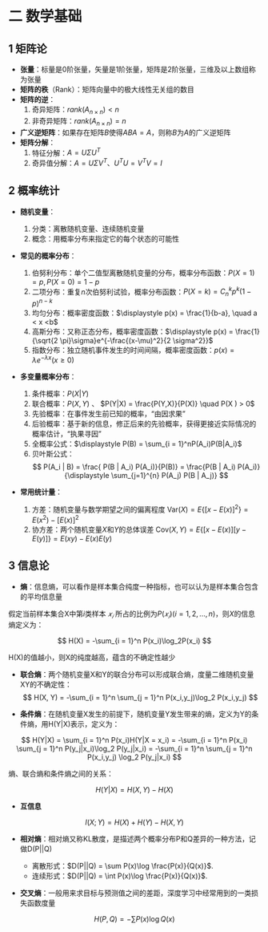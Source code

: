 # 二 数学基础

## 1 矩阵论

- **张量**：标量是0阶张量，矢量是1阶张量，矩阵是2阶张量，三维及以上数组称为张量
- **矩阵的秩**（Rank）：矩阵向量中的极大线性无关组的数目
- **矩阵的逆**：
  1. 奇异矩阵：$rank(A_{n×n})<n$
  2. 非奇异矩阵：$rank(A_{n×n})=n$
- **广义逆矩阵**：如果存在矩阵$B$使得$ABA=A$，则称$B$为$A$的广义逆矩阵
- **矩阵分解**：
  1. 特征分解：$A = U\Sigma U^{T}$
  2. 奇异值分解：$A = U \Sigma V^{T}$、$U^T U = V^T V = I$

## 2 概率统计

- **随机变量**：
  1. 分类：离散随机变量、连续随机变量
  2. 概念：用概率分布来指定它的每个状态的可能性
  
- **常见的概率分布**：
  1. 伯努利分布：单个二值型离散随机变量的分布，概率分布函数：$P(X=1)=p,P(X=0)=1-p$
  2. 二项分布：重复$n$次伯努利试验，概率分布函数：$P(X = k) = C_n^k p^k (1-p)^{n-k}$
  3. 均匀分布：概率密度函数：$\displaystyle p(x) = \frac{1}{b-a}, \quad a < x <b$
  4. 高斯分布：又称正态分布，概率密度函数：$\displaystyle p(x) = \frac{1}{\sqrt{2 \pi}\sigma}e^{-\frac{(x-\mu)^2}{2 \sigma^2}}$
  5. 指数分布：独立随机事件发生的时间间隔，概率密度函数：$p(x) = \lambda e^{-\lambda x} (x \geqslant 0)$

- **多变量概率分布**：
  1. 条件概率：$P(X | Y)$
  2. 联合概率：$P(X, Y)$ 、 $​P(Y|X) = \frac{P(Y,X)}{P(X)} \quad P(X ) > 0$
  3. 先验概率：在事件发生前已知的概率，“由因求果”
  4. 后验概率：基于新的信息，修正后来的先验概率，获得更接近实际情况的概率估计，“执果寻因”
  5. 全概率公式：$\displaystyle P(B) = \sum_{i = 1}^nP(A_i)P(B|A_i)$
  6. 贝叶斯公式：
  $$
  P(A_i | B) 
  = \frac{ P(B | A_i) P(A_i)}{P(B)} 
  = \frac{P(B | A_i) P(A_i)} {\displaystyle \sum_{j=1}^{n} P(A_j) P(B | A_j)}
  $$

- **常用统计量**：
  1. 方差：随机变量与数学期望之间的偏离程度
  $\text{Var}(X) = E\left\{ [x-E(x)]^2 \right \} = E( x^2 ) -[E(x)]^2$
  2. 协方差：两个随机变量$X$和$Y$的总体误差
  $\text{Cov}(X,Y)=E\left\{ [x-E(x)][y-E(y)] \right\}=E \left( xy \right) - E(x)E(y)$

## 3 信息论

- **熵**：信息熵，可以看作是样本集合纯度一种指标，也可以认为是样本集合包含的平均信息量

假定当前样本集合X中第*i*类样本 $𝑥_𝑖$ 所占的比例为$P(𝑥_𝑖)(i=1,2,...,n)$，则*X*的信息熵定义为：

$$
H(X) = -\sum_{i = 1}^n P(x_i)\log_2P(x_i)
$$

H(X)的值越小，则X的纯度越高，蕴含的不确定性越少

- **联合熵**：两个随机变量X和Y的联合分布可以形成联合熵，度量二维随机变量XY的不确定性：
$$
H(X, Y) = -\sum_{i = 1}^n \sum_{j = 1}^n P(x_i,y_j)\log_2 P(x_i,y_j)
$$

- **条件熵**：在随机变量X发生的前提下，随机变量Y发生带来的熵，定义为Y的条件熵，用H(Y|X)表示，定义为：

$$
H(Y|X) = \sum_{i = 1}^n P(x_i)H(Y|X = x_i)
= -\sum_{i = 1}^n P(x_i) \sum_{j = 1}^n P(y_j|x_i)\log_2 
P(y_j|x_i)
= -\sum_{i = 1}^n \sum_{j = 1}^n P(x_i,y_j) \log_2 
P(y_j|x_i)
$$

熵、联合熵和条件熵之间的关系：

$$
H(Y|X) = H(X,Y)-H(X)
$$

- **互信息**

$$
I(X;Y) = H(X)+H(Y)-H(X,Y)
$$

- **相对熵**：相对熵又称KL散度，是描述两个概率分布P和Q差异的一种方法，记做D(P||Q)
  - 离散形式：$D(P||Q) = \sum P(x)\log \frac{P(x)}{Q(x)}$.
  - 连续形式：$D(P||Q) = \int P(x)\log \frac{P(x)}{Q(x)}$.

- **交叉熵**：一般用来求目标与预测值之间的差距，深度学习中经常用到的一类损失函数度量

$$
H(P,Q) = -\sum P(x)\log Q(x)
$$
